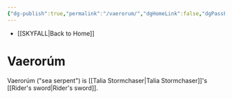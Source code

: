 ```yaml
---
{"dg-publish":true,"permalink":"/vaerorum/","dgHomeLink":false,"dgPassFrontmatter":false}
---
```


- [[SKYFALL|Back to Home]]

# Vaerorúm
Vaerorúm ("sea serpent") is [[Talia Stormchaser|Talia Stormchaser]]'s [[Rider's sword|Rider's sword]]. 
